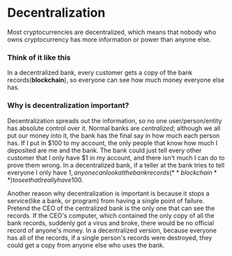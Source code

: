 # Decentralization
Most cryptocurrencies are decentralized, which means that nobody who owns cryptocurrency has more information or power than anyone else. 

### Think of it like this
In a decentralized bank, every customer gets a copy of the bank records(**blockchain**), so everyone can see how much money everyone else has.

### Why is decentralization important?

Decentralization spreads out the information, so no one user/person/entity has absolute control over it.  Normal banks are *centralized*; although we all put our money into it, the bank has the final say in how much each person has. If I put in $100 to my account, the only people that know how much I deposited are me and the bank. The bank could just tell every other customer that I only have $1 in my account, and there isn't much I can do to prove them wrong. In a decentralized bank, if a teller at the bank tries to tell everyone I only have $1, anyone can look at the bank records(**blockchain**) to see that I really have 100$.

Another reason why decentralization is important is because it stops a service(like a bank, or program) from having a single point of failure. Pretend the CEO of the centralized bank is the only one that can see the records. If the CEO's computer, which contained the only copy of all the bank records, suddenly got a virus and broke, there would be no official record of anyone's money. In a decentralized version, because everyone has all of the records, if a single person's records were destroyed, they could get a copy from anyone else who uses the bank.
